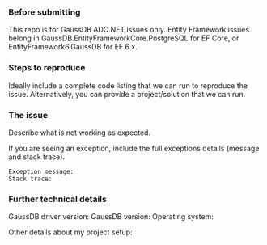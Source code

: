 ### Before submitting

This repo is for GaussDB ADO.NET issues only. Entity Framework issues belong in GaussDB.EntityFrameworkCore.PostgreSQL for EF Core, or EntityFramework6.GaussDB for EF 6.x.

### Steps to reproduce

Ideally include a complete code listing that we can run to reproduce the issue.
Alternatively, you can provide a project/solution that we can run.

### The issue
Describe what is not working as expected.

If you are seeing an exception, include the full exceptions details (message and stack trace).

```
Exception message:
Stack trace:
```

### Further technical details

GaussDB driver version:
GaussDB version:
Operating system: 

Other details about my project setup:

